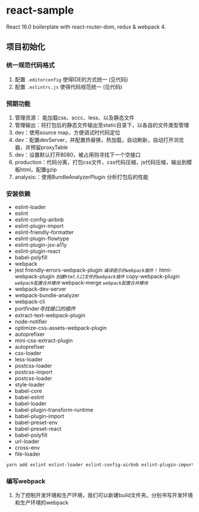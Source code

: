 # react-sample
React 16.0 boilerplate with react-router-dom, redux &amp; webpack 4.
## 项目初始化
### 统一规范代码格式
1. 配置 `.editorconfig` 使得IDE的方式统一 (见代码)
2. 配置 `.eslintrc.js` 使得代码规范统一 (见代码)
### 预期功能
1. 管理资源： 能加载css、sccc、less、以及静态文件
2. 管理输出：将打包后的静态文件输出至static目录下，以各自的文件类型管理
3. dev：使用source map，方便调试时代码定位
4. dev：配置devServer，并配置热替换，热加载，自动刷新，自动打开浏览器，并预留proxyTable
5. dev：设置默认打开8080，被占用则寻找下一个空接口
6. production：代码分离，打包css文件，css代码压缩，js代码压缩，输出到模板html，配置gzip
7. analysis:：使用BundleAnalyzerPlugin 分析打包后的性能
### 安装依赖
- eslint-loader
- eslint
- eslint-config-airbnb
- eslint-plugin-import
- eslint-friendly-formatter
- eslint-plugin-flowtype
- eslint-plugin-jsx-a11y
- eslint-plugin-react
- babel-polyfill
- webpack
- jest
	 friendly-errors-webpack-plugin  	*`编译提示的webpack插件！`*
	 html-webpack-plugin 	*`创建html入口文件的webpack插件`*
	 copy-webpack-plugin 	*`webpack配置合并模块`*
	 webpack-merge 	*`webpack配置合并模块`*
- webpack-dev-server
- webpack-bundle-analyzer
- webpack-cli
- portfinder*寻找接口的插件*
- extract-text-webpack-plugin
- node-notifier
- optimize-css-assets-webpack-plugin
- autoprefixer
- mini-css-extract-plugin
- autoprefixer
- css-loader
- less-loader
- postcss-loader
- postcss-import
- postcss-loader
- style-loader
- babel-core
- babel-eslint
- babel-loader
- babel-plugin-transform-runtime
- babel-plugin-import
- babel-preset-env
- babel-preset-react
- babel-polyfill
- url-loader
- cross-env
- file-loader
```bash
yarn add eslint eslint-loader eslint-config-airbnb eslint-plugin-import eslint-friendly-formatter eslint-plugin-flowtype eslint-plugin-jsx-a11y eslint-plugin-react babel-polyfill webpack jest webpack-merge copy-webpack-plugin html-webpack-plugin friendly-errors-webpack-plugin webpack-dev-server webpack-bundle-analyzer webpack-cli portfinder extract-text-webpack-plugin node-notifier optimize-css-assets-webpack-plugin autoprefixer mini-css-extract-plugin autoprefixer css-loader less-loader postcss-loader postcss-import postcss-loader style-loader babel-core babel-eslint babel-loader babel-plugin-transform-runtime babel-plugin-import babel-preset-env babel-preset-react babel-polyfill url-loader cross-env file-loader -D

```
### 编写webpack
1. 为了控制开发环境和生产环境，我们可以新建build文件夹。分别书写开发环境和生产环境的webpack
